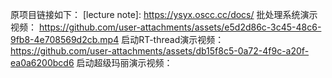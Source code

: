 原项目链接如下：
[lecture note]: https://ysyx.oscc.cc/docs/
批处理系统演示视频：
https://github.com/user-attachments/assets/e5d2d86c-3c45-48c6-9fb8-4e708569d2cb.mp4
启动RT-thread演示视频：
https://github.com/user-attachments/assets/db15f8c5-0a72-4f9c-a20f-ea0a6200bcd6
启动超级玛丽演示视频：

